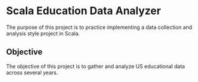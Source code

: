 # Scala Education Data Analyzer

The purpose of this project is to practice implementing a data collection and analysis style project in Scala. 

## Objective

The objective of this project is to gather and analyze US educational data across several years. 

